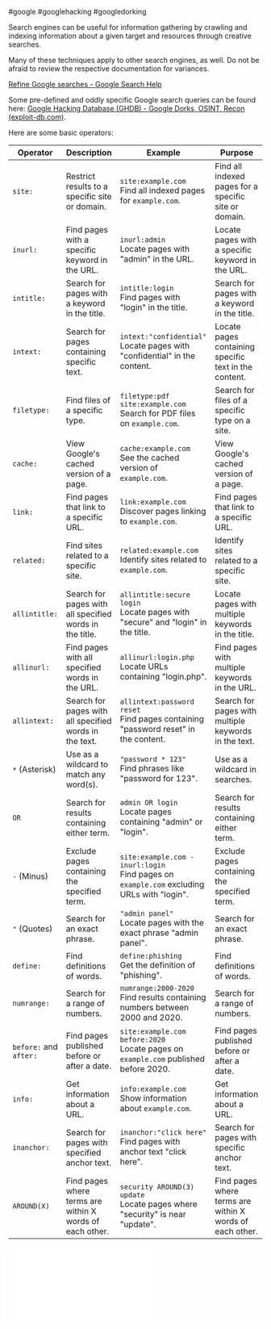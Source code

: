 #google #googlehacking #googledorking

Search engines can be useful for information gathering by crawling and indexing information about a given target and resources through creative searches.

Many of these techniques apply to other search engines, as well. Do not be afraid to review the respective documentation for variances.

[Refine Google searches - Google Search Help](https://support.google.com/websearch/answer/2466433?hl=en)

Some pre-defined and oddly specific Google search queries can be found here: [Google Hacking Database (GHDB) - Google Dorks, OSINT, Recon (exploit-db.com)](https://www.exploit-db.com/google-hacking-database).

Here are some basic operators:

| **Operator**           | **Description**                                   | **Example**                                    | **Purpose**                                  |
|------------------------|---------------------------------------------------|------------------------------------------------|----------------------------------------------|
| `site:`                | Restrict results to a specific site or domain.    | `site:example.com`<br>Find all indexed pages for `example.com`. | Find all indexed pages for a specific site or domain.    |
| `inurl:`               | Find pages with a specific keyword in the URL.    | `inurl:admin`<br>Locate pages with "admin" in the URL. | Locate pages with a specific keyword in the URL.        |
| `intitle:`             | Search for pages with a keyword in the title.     | `intitle:login`<br>Find pages with "login" in the title. | Search for pages with a keyword in the title.        |
| `intext:`              | Search for pages containing specific text.        | `intext:"confidential"`<br>Locate pages with "confidential" in the content. | Locate pages containing specific text in the content. |
| `filetype:`            | Find files of a specific type.                    | `filetype:pdf site:example.com`<br>Search for PDF files on `example.com`. | Search for files of a specific type on a site.       |
| `cache:`               | View Google's cached version of a page.           | `cache:example.com`<br>See the cached version of `example.com`. | View Google's cached version of a page.     |
| `link:`                | Find pages that link to a specific URL.           | `link:example.com`<br>Discover pages linking to `example.com`. | Find pages that link to a specific URL.     |
| `related:`             | Find sites related to a specific site.            | `related:example.com`<br>Identify sites related to `example.com`. | Identify sites related to a specific site.     |
| `allintitle:`          | Search for pages with all specified words in the title. | `allintitle:secure login`<br>Locate pages with "secure" and "login" in the title. | Locate pages with multiple keywords in the title. |
| `allinurl:`            | Find pages with all specified words in the URL.   | `allinurl:login.php`<br>Locate URLs containing "login.php". | Find pages with multiple keywords in the URL.          |
| `allintext:`           | Search for pages with all specified words in the text. | `allintext:password reset`<br>Find pages containing "password reset" in the content. | Search for pages with multiple keywords in the text. |
| `*` (Asterisk)         | Use as a wildcard to match any word(s).           | `"password * 123"`<br>Find phrases like "password for 123". | Use as a wildcard in searches.        |
| `OR`                   | Search for results containing either term.        | `admin OR login`<br>Locate pages containing "admin" or "login". | Search for results containing either term.  |
| `-` (Minus)            | Exclude pages containing the specified term.      | `site:example.com -inurl:login`<br>Find pages on `example.com` excluding URLs with "login". | Exclude pages containing the specified term. |
| `"` (Quotes)           | Search for an exact phrase.                       | `"admin panel"`<br>Locate pages with the exact phrase "admin panel". | Search for an exact phrase. |
| `define:`              | Find definitions of words.                        | `define:phishing`<br>Get the definition of "phishing". | Find definitions of words.            |
| `numrange:`            | Search for a range of numbers.                    | `numrange:2000-2020`<br>Find results containing numbers between 2000 and 2020. | Search for a range of numbers. |
| `before:` and `after:` | Find pages published before or after a date.      | `site:example.com before:2020`<br>Locate pages on `example.com` published before 2020. | Find pages published before or after a date. |
| `info:`                | Get information about a URL.                      | `info:example.com`<br>Show information about `example.com`. | Get information about a URL.        |
| `inanchor:`            | Search for pages with specified anchor text.      | `inanchor:"click here"`<br>Find pages with anchor text "click here". | Search for pages with specific anchor text.    |
| `AROUND(X)`            | Find pages where terms are within X words of each other. | `security AROUND(3) update`<br>Locate pages where "security" is near "update". | Find pages where terms are within X words of each other. |




![](Google_Hacking_BlackHat.pdf)